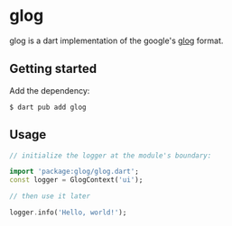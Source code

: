 # glog

glog is a dart implementation of the google's
[glog](https://github.com/google/glog) format.

## Getting started

Add the dependency:

```
$ dart pub add glog
```

## Usage

```dart
// initialize the logger at the module's boundary:

import 'package:glog/glog.dart';
const logger = GlogContext('ui');

// then use it later

logger.info('Hello, world!');
```
